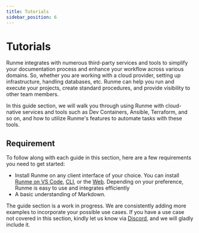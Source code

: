 ```yaml
---
title: Tutorials
sidebar_position: 6
---
```


# **Tutorials**

Runme integrates with numerous third-party services and tools to simplify your documentation process and enhance your workflow across various domains. So, whether you are working with a cloud provider, setting up infrastructure, handling databases, etc. Runme can help you run and execute your projects, create standard procedures, and provide visibility to other team members.

In this guide section, we will walk you through using Runme with cloud-native services and tools such as Dev Containers, Ansible, Terraform, and so on, and how to utilize Runme's features to automate tasks with these tools.

## Requirement

To follow along with each guide in this section, here are a few requirements you need to get started:

- Install Runme on any client interface of your choice. You can install [Runme on VS Code](../installation/vscode), [CLI](/installation/cli), or the [Web](../installation/web). Depending on your preference, Runme is easy to use and integrates efficiently
- A basic understanding of Markdown.

The guide section is a work in progress. We are consistently adding more examples to incorporate your possible use cases. If you have a use case not covered in this section, kindly let us know via [Discord](https://discord.com/invite/runme), and we will gladly include it.

